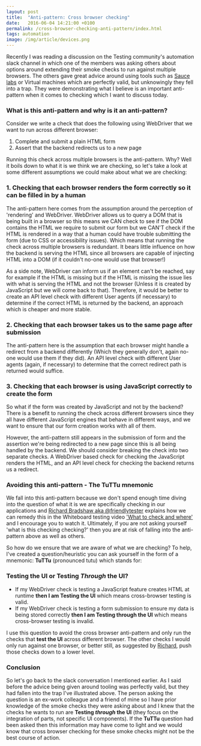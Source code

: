```yaml
---
layout: post
title:  "Anti-pattern: Cross browser checking"
date:   2016-06-04 14:21:00 +0100
permalink: /cross-browser-checking-anti-pattern/index.html
tags: automation
image: /img/article/devices.png
---
```


Recently I was reading a discussion on the Testing community's automation slack channel in which one of the members was asking others about options around extending their smoke checks to run against multiple browsers.  The others gave great advice around using tools such as [Sauce labs](saucelabs.com) or Virtual machines which are perfectly valid, but unknowingly they fell into a trap.  They were demonstrating what I believe is an important anti-pattern when it comes to checking which I want to discuss today.

### What is this anti-pattern and why is it an anti-pattern?  

Consider we write a check that does the following using WebDriver that we want to run across different browser:

1. Complete and submit a plain HTML form
2. Assert that the backend redirects us to a new page

Running this check across multiple browsers is the anti-pattern.  Why? Well it boils down to what it is we think we are checking, so let's take a look at some different assumptions we could make about what we are checking:

### 1. Checking that each browser renders the form correctly so it can be filled in by a human

The anti-pattern here comes from the assumption around the perception of 'rendering' and WebDriver.  WebDriver allows us to query a DOM that is being built in a browser so this means we CAN check to see if the DOM contains the HTML we require to submit our form but we CAN'T check if the HTML is rendered in a way that a human could have trouble submitting the form (due to CSS or accessibility issues).  Which means that running the check across multiple browsers is redundant.  It bears little influence on how the backend is serving the HTML since all browsers are capable of injecting HTML into a DOM (if it couldn't no-one would use that browser!)

As a side note, WebDriver can inform us if an element can't be reached, say for example if the HTML is missing but if the HTML is missing the issue lies with what is serving the HTML and not the browser (Unless it is created by JavaScript but we will come back to that).  Therefore, it would be better to create an API level check with different User agents (if necessary) to determine if the correct HTML is returned by the backend, an approach which is cheaper and more stable.

### 2. Checking that each browser takes us to the same page after submission

The anti-pattern here is the assumption that each browser might handle a redirect from a backend differently (Which they generally don't, again no-one would use them if they did).  An API level check with different User agents (again, if necessary) to determine that the correct redirect path is returned would suffice.

### 3. Checking that each browser is using JavaScript correctly to create the form

So what if the form was created by JavaScript and not by the backend?  There is a benefit to running the check across different browsers since they all have different JavaScript engines that behave in different ways, and we want to ensure that our form creation works with all of them.

However, the anti-pattern still appears in the submission of form and the assertion we're being redirected to a new page since this is all being handled by the backend.  We should consider breaking the check into two separate checks.  A WebDriver based check for checking the JavaScript renders the HTML, and an API level check for checking the backend returns us a redirect.

### Avoiding this anti-pattern - The TuTTu mnemonic

We fall into this anti-pattern because we don't spend enough time diving into the question of what it is we are specifically checking in our applications and [Richard Bradshaw aka @friendlytester](https://twitter.com/FriendlyTester) explains how we can remedy this in the  Whiteboard testing video ['What to check and where'](https://www.youtube.com/watch?v=InCyDS_uOGk) and I encourage you to watch it.  Ultimately, if you are not asking yourself 'what is this checking checking?' then you are at risk of falling into the anti-pattern above as well as others.

So how do we ensure that we are aware of what we are checking?  To help, I've created a question/heuristic you can ask yourself in the form of a mnemonic: __TuTTu__ (pronounced tutu) which stands for:

### Testing the UI or Testing _Through_ the UI?

* If my WebDriver check is testing a JavaScript feature creates HTML at runtime **then I am Testing the UI** which means cross-browser testing is valid.
* If my WebDriver check is testing a form submission to ensure my data is being stored correctly **then I am Testing through the UI** which means cross-browser testing is invalid.

I use this question to avoid the cross browser anti-pattern and only run the checks that **test the UI** across different browser.  The other checks I would only run against one browser, or better still, as suggested by [Richard](https://twitter.com/FriendlyTester), push those checks down to a lower level.

### Conclusion

So let's go back to the slack conversation I mentioned earlier.  As I said before the advice being given around tooling was perfectly valid, but they had fallen into the trap I've illustrated above. The person asking the question is an ex-work colleague and a friend of mine so I have prior knowledge of the smoke checks they were asking about and I knew that the checks he wants to run are __Testing _through_ the UI__ (they focus on the integration of parts, not specific UI components).  If the __TuTTu__ question had been asked then this information may have come to light and we would know that cross browser checking for these smoke checks might not be the best course of action.